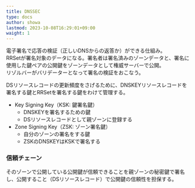 ```yaml
---
title: DNSSEC
type: docs
author: showa
lastmod: 2023-10-08T16:29:01+09:00
waight: 1
---
```


電子署名で応答の検証（正しいDNSからの返答か）ができる仕組み。  
RRSetが署名対象のデータになる。署名者は署名済みのゾーンデータと、署名に使用した鍵ペアの公開鍵をゾーンデータとして権威サーバーで公開。  
リゾルバーがバリデーターとなって署名の検証をおこなう。  

DSリソースレコードの更新頻度をさげるために、DNSKEYリソースレコードを署名する鍵とRRSetを署名する鍵をわけて管理する。  

- Key Signing Key（KSK: 鍵署名鍵）
  - DNSKEYを署名するための鍵
  - DSリソースレコードとして親ゾーンに登録する
- Zone Signing Key（ZSK: ゾーン署名鍵）
  - 自分のゾーンの署名をする鍵
  - ZSKのDNSKEYはKSKで署名する

### 信頼チェーン

そのゾーンで公開している公開鍵が信頼できることを親ゾーンの秘密鍵で署名し、公開すること（DSリソースレコード）で公開鍵の信頼性を担保する。

